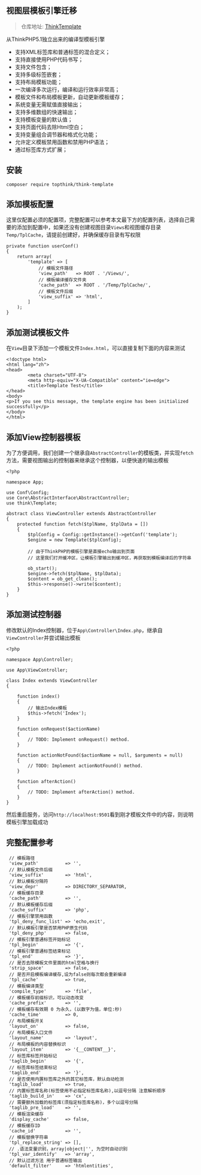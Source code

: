 视图层模板引擎迁移
------

> 仓库地址: [ThinkTemplate](https://github.com/top-think/think-template)

从ThinkPHP5.1独立出来的编译型模板引擎

- 支持XML标签库和普通标签的混合定义；
- 支持直接使用PHP代码书写；
- 支持文件包含；
- 支持多级标签嵌套；
- 支持布局模板功能；
- 一次编译多次运行，编译和运行效率非常高；
- 模板文件和布局模板更新，自动更新模板缓存；
- 系统变量无需赋值直接输出；
- 支持多维数组的快速输出；
- 支持模板变量的默认值；
- 支持页面代码去除Html空白；
- 支持变量组合调节器和格式化功能；
- 允许定义模板禁用函数和禁用PHP语法；
- 通过标签库方式扩展；

安装
------

```
composer require topthink/think-template
```

添加模板配置
------

这里仅配置必须的配置项，完整配置可以参考本文最下方的配置列表，选择自己需要的添加到配置中，如果还没有创建视图目录`Views`和视图缓存目录`Temp/TplCache`，请提前创建好，并确保缓存目录有写权限

```
private function userConf()
{
	return array(
		'template' => [
			// 模板文件路径
			'view_path'   => ROOT . '/Views/',
			// 模板编译缓存文件夹
			'cache_path'  => ROOT . '/Temp/TplCache/',
			// 模板文件后缀
			'view_suffix' => 'html',
		]
	);
}
```

添加测试模板文件
------
在`View`目录下添加一个模板文件`Index.html`，可以直接复制下面的内容来测试

```
<!doctype html>
<html lang="zh">
<head>
		<meta charset="UTF-8">
		<meta http-equiv="X-UA-Compatible" content="ie=edge">
		<title>Template Test</title>
</head>
<body>
<p>If you see this message, the template engine has been initialized successfully</p>
</body>
</html>
```

添加View控制器模板
------
为了方便调用，我们创建一个继承自`AbstractController`的模板类，并实现`fetch`方法，需要视图输出的控制器来继承这个控制器，以便快速的输出模板

```
<?php

namespace App;

use Conf\Config;
use Core\AbstractInterface\AbstractController;
use think\Template;

abstract class ViewController extends AbstractController
{
    protected function fetch($tplName, $tplData = [])
    {
        $tplConfig = Config::getInstance()->getConf('template');
        $engine = new Template($tplConfig);

        // 由于ThinkPHP的模板引擎是直接echo输出到页面
        // 这里我们打开缓冲区，让模板引擎输出到缓冲区，再获取到模板编译后的字符串

        ob_start();
        $engine->fetch($tplName, $tplData);
        $content = ob_get_clean();
        $this->response()->write($content);
    }
}
```

添加测试控制器
------
修改默认的Index控制器，位于`App\Controller\Index.php`，继承自`ViewController`并尝试输出模板

```
<?php

namespace App\Controller;

use App\ViewController;

class Index extends ViewController
{

    function index()
    {
        // 输出Index模板
        $this->fetch('Index');
    }

    function onRequest($actionName)
    {
        // TODO: Implement onRequest() method.
    }

    function actionNotFound($actionName = null, $arguments = null)
    {
        // TODO: Implement actionNotFound() method.
    }

    function afterAction()
    {
        // TODO: Implement afterAction() method.
    }
}
```

然后重启服务，访问`http://localhost:9501`看到刚才模板文件中的内容，则说明模板引擎加载成功

完整配置参考
------

```
 // 模板路径
 'view_path'          => '',
 // 默认模板文件后缀
 'view_suffix'        => 'html',
 // 默认模板分隔符
 'view_depr'          => DIRECTORY_SEPARATOR,
 // 模板缓存目录
 'cache_path'         => '',
 // 默认模板缓存后缀
 'cache_suffix'       => 'php', 
 // 模板引擎禁用函数
 'tpl_deny_func_list' => 'echo,exit', 
 // 默认模板引擎是否禁用PHP原生代码
 'tpl_deny_php'       => false, 
 // 模板引擎普通标签开始标记
 'tpl_begin'          => '{', 
 // 模板引擎普通标签结束标记
 'tpl_end'            => '}', 
 // 是否去除模板文件里面的html空格与换行
 'strip_space'        => false, 
 // 是否开启模板编译缓存,设为false则每次都会重新编译
 'tpl_cache'          => true, 
 // 模板编译类型
 'compile_type'       => 'file', 
 // 模板缓存前缀标识，可以动态改变
 'cache_prefix'       => '', 
 // 模板缓存有效期 0 为永久，(以数字为值，单位:秒)
 'cache_time'         => 0, 
 // 布局模板开关
 'layout_on'          => false, 
 // 布局模板入口文件
 'layout_name'        => 'layout', 
 // 布局模板的内容替换标识
 'layout_item'        => '{__CONTENT__}', 
 // 标签库标签开始标记
 'taglib_begin'       => '{', 
 // 标签库标签结束标记
 'taglib_end'         => '}', 
 // 是否使用内置标签库之外的其它标签库，默认自动检测
 'taglib_load'        => true, 
 // 内置标签库名称(标签使用不必指定标签库名称),以逗号分隔 注意解析顺序
 'taglib_build_in'    => 'cx', 
 // 需要额外加载的标签库(须指定标签库名称)，多个以逗号分隔
 'taglib_pre_load'    => '', 
 // 模板渲染缓存
 'display_cache'      => false, 
 // 模板缓存ID
 'cache_id'           => '', 
 // 模板替换字符串
 'tpl_replace_string' => [],
 // .语法变量识别，array|object|'', 为空时自动识别
 'tpl_var_identify'   => 'array', 
 // 默认过滤方法 用于普通标签输出
 'default_filter'     => 'htmlentities', 
```
